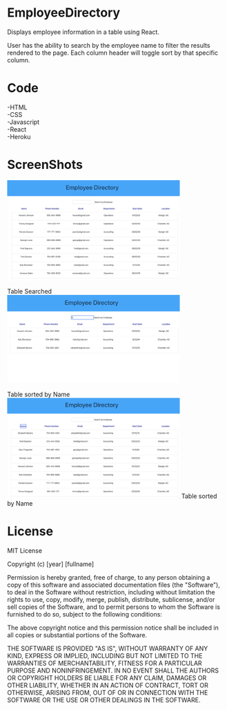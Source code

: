 # EmployeeDirectory

Displays employee information in a table using React.

User has the ability to search by the employee name to filter the results rendered to the page. Each column header will toggle sort by that specific column. 
 
 # Code
-HTML
<br>
-CSS
<br>
-Javascript
<br>
-React
<br>
-Heroku



# ScreenShots
<img src="Screen Shot 2020-03-07 at 12.48.03 PM.png" width=400px>


Table Searched
<img src="Screen Shot 2020-03-07 at 12.48.12 PM.png" width=400px>


Table sorted by Name
<img src="Screen Shot 2020-03-07 at 12.48.31 PM.png" width=400px>
Table sorted by Name



# License

MIT License

Copyright (c) [year] [fullname]

Permission is hereby granted, free of charge, to any person obtaining a copy
of this software and associated documentation files (the "Software"), to deal
in the Software without restriction, including without limitation the rights
to use, copy, modify, merge, publish, distribute, sublicense, and/or sell
copies of the Software, and to permit persons to whom the Software is
furnished to do so, subject to the following conditions:

The above copyright notice and this permission notice shall be included in all
copies or substantial portions of the Software.

THE SOFTWARE IS PROVIDED "AS IS", WITHOUT WARRANTY OF ANY KIND, EXPRESS OR
IMPLIED, INCLUDING BUT NOT LIMITED TO THE WARRANTIES OF MERCHANTABILITY,
FITNESS FOR A PARTICULAR PURPOSE AND NONINFRINGEMENT. IN NO EVENT SHALL THE
AUTHORS OR COPYRIGHT HOLDERS BE LIABLE FOR ANY CLAIM, DAMAGES OR OTHER
LIABILITY, WHETHER IN AN ACTION OF CONTRACT, TORT OR OTHERWISE, ARISING FROM,
OUT OF OR IN CONNECTION WITH THE SOFTWARE OR THE USE OR OTHER DEALINGS IN THE
SOFTWARE.